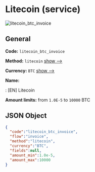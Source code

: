 
# Litecoin (service) 
![litecoin_btc_invoice](https://static.openfintech.io/payment_methods/litecoin_btc_invoice/logo.svg?w=400&c=v0.59.26#w200)  

## General 
 
**Code:** `litecoin_btc_invoice` 
 
**Method:** `litecoin` 
 [show -->](/payment-methods/litecoin/) 
 
**Currency:** `BTC` [show -->](/currencies/BTC/) 
 
**Name:** 
 
:	[EN] Litecoin 
 
**Amount limits:** from `1.0E-5` to `10000` BTC 

## JSON Object 

```json
{
  "code":"litecoin_btc_invoice",
  "flow":"invoice",
  "method":"litecoin",
  "currency":"BTC",
  "fields":null,
  "amount_min":1.0e-5,
  "amount_max":10000
}
```  
